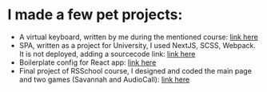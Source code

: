# I made a few pet projects: 

- A virtual keyboard, written by me during the mentioned course: [link here](https://mamonten0k.github.io/virtual-keyboard/index.html)
- SPA, written as a project for University, I used NextJS, SCSS, Webpack. It is not deployed, adding a sourcecode link: [link here](https://github.com/mamonten0k/mangafun-app/tree/development-test)
- Boilerplate config for React app: [link here](https://github.com/mamonten0k/react-bolierplate)
- Final project of RSSchool course, I designed and coded the main page and two games (Savannah and AudioCall): [link here](https://rslang-vyach-g.netlify.app)
